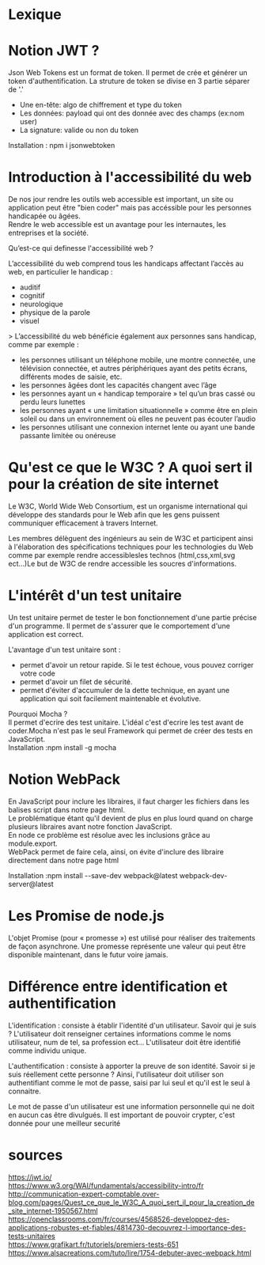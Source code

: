 # Lexique

# Notion JWT ?
Json Web Tokens est un format de token. Il permet de crée et générer un token d'authentification.
La struture de token se divise en 3 partie séparer de '.' 
<ul>
<li>Une en-tête: algo de chiffrement et type du token</li>
<li>
Les données: payload qui ont des donnée avec des champs (ex:nom user)</li>
<li>
La signature: valide ou  non du token</li>
</ul>
 Installation : npm i jsonwebtoken


# Introduction à l'accessibilité du web
De nos jour rendre les outils web accessible est important, un site ou  application peut être "bien coder" mais pas accéssible pour les personnes handicapée ou âgées.<br>
Rendre le web accessible est un avantage pour les internautes, les entreprises et la société.<br>

Qu’est-ce qui definesse l'accessibilité web ?


L’accessibilité du web comprend tous les handicaps affectant l’accès au web, en particulier le handicap :
<ul>
<li>auditif</li>
<li>cognitif</li>
<li>neurologique</li>
<li>physique de la parole</li>
<li>visuel</li>
</ul>
>
L’accessibilité du web bénéficie également aux personnes sans handicap, comme par exemple :
<ul>
<li>les personnes utilisant un téléphone mobile, une montre connectée, une télévision connectée, et autres périphériques ayant des petits écrans, différents modes de saisie, etc.</li>
<li>les personnes âgées dont les capacités changent avec l’âge</li>
<li>les personnes ayant un « handicap temporaire » tel qu’un bras cassé ou perdu leurs lunettes</li>
<li>les personnes ayant « une limitation situationnelle » comme être en plein soleil ou dans un environnement où elles ne peuvent pas écouter l’audio</li>
<li>les personnes utilisant une connexion internet lente ou ayant une bande passante limitée ou onéreuse</li>
</ul>

# Qu'est ce que le W3C ? A quoi sert il pour la création de site internet

Le W3C, World Wide Web Consortium, est un organisme international qui développe des standards pour le Web afin que les gens puissent communiquer efficacement à travers Internet.<br>

Les membres délèguent des ingénieurs au sein de W3C et participent ainsi à l'élaboration des spécifications techniques pour les technologies du Web comme par exemple rendre accessiblesles technos (html,css,xml,svg ect...)Le but de W3C de rendre accessible les soucres d'informations.

# L'intérêt d'un test unitaire

Un test unitaire permet de tester le bon fonctionnement d'une partie précise d'un programme. Il permet de s'assurer que le comportement d'une application est correct.<br>

L'avantage d'un test unitaire sont :<br>
<ul>

<li> permet d'avoir un retour rapide. Si le test échoue, vous pouvez corriger votre code 
</li>
<li>permet d'avoir un filet de sécurité. 
</li>
<li>permet d'éviter d'accumuler de la dette technique, en ayant une application qui soit facilement maintenable et évolutive.
</li>


</ul>

Pourquoi Mocha ?<br>
Il permet d'ecrire des test unitaire. L'idéal c'est d'ecrire les test avant de coder.Mocha n'est pas le seul Framework qui permet de créer des tests en JavaScript.<br>
Installation :npm install -g mocha

# Notion WebPack

En JavaScript pour inclure les libraires, il faut charger les fichiers dans les balises script dans notre page html. <br>
Le problématique étant qu'il devient de plus en plus lourd quand on charge plusieurs libraires avant notre fonction JavaScript.<br>
En node ce problème est résolue avec les inclusions grâce au module.export.<br>
WebPack permet de faire cela, ainsi, on évite d'inclure des libraire directement dans notre page html<br>

Installation :npm install --save-dev webpack@latest webpack-dev-server@latest

# Les Promise de node.js
L'objet Promise (pour « promesse ») est utilisé pour réaliser des traitements de façon asynchrone. Une promesse représente une valeur qui peut être disponible maintenant, dans le futur voire jamais.

# Différence entre identification et authentification
L'identification : consiste à établir l'identité d'un utilisateur. 
Savoir qui je suis ? L'utilisateur doit renseigner certaines informations comme le noms utilisateur, num de tel, sa profession ect... L'utilisateur doit être identifié comme individu unique.<br>

L'authentification : consiste à apporter la preuve de son identité.
Savoir si je suis réellement cette personne ? Ainsi, l'utilisateur doit utiliser son authentifiant comme le mot de passe, saisi par lui seul et qu'il est le seul à connaitre. <br>

Le mot de passe d'un utilisateur est une information personnelle qui ne doit en aucun cas être divulgués.
Il est important de pouvoir crypter, c'est donnée pour une meilleur securité  <br>



















# sources
https://jwt.io/<br>
https://www.w3.org/WAI/fundamentals/accessibility-intro/fr<br>
http://communication-expert-comptable.over-blog.com/pages/Quest_ce_que_le_W3C_A_quoi_sert_il_pour_la_creation_de_site_internet-1950567.html<br>
https://openclassrooms.com/fr/courses/4568526-developpez-des-applications-robustes-et-fiables/4814730-decouvrez-l-importance-des-tests-unitaires<br>
https://www.grafikart.fr/tutoriels/premiers-tests-651<br>
https://www.alsacreations.com/tuto/lire/1754-debuter-avec-webpack.html




















